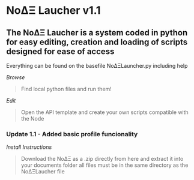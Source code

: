 # NoΔΞ Laucher v1.1

## The NoΔΞ Laucher is a system coded in python for easy editing, creation and loading of scripts designed for ease of access

Everything can be found on the basefile NoΔΞLauncher.py including help

_Browse_

> Find local python files and run them!

_Edit_

> Open the API template and create your own scripts compatible with the Node


### Update 1.1 - Added basic profile funcionality

_Install Instructions_

> Download the NoΔΞ as a .zip directly from here and extract it into your documents folder
> all files must be in the same directory as the NoΔΞLaucher file
